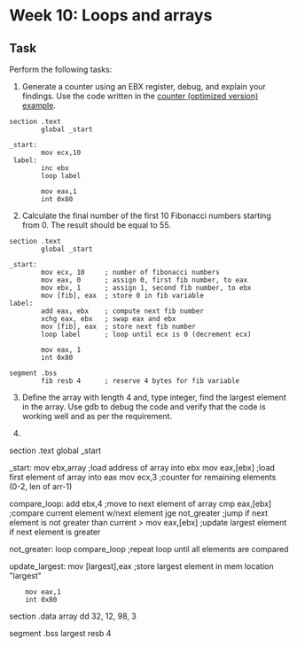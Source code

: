 # Week 10: Loops and arrays

## Task

Perform the following tasks:

1. Generate a counter using an EBX register, debug, and explain your findings. Use the code written in the  [counter (optimized version) example](https://htmlpreview.github.io/?https://github.com/d-khan/assembly/blob/main/loops-arrays/Lecture.html).  
```assembly
section .text
        global _start

_start:
        mov ecx,10      
 label:
        inc ebx
        loop label

        mov eax,1
        int 0x80
```

2. Calculate the final number of the first 10 Fibonacci numbers starting from 0. The result should be equal to 55.
```assembly
section .text
        global _start

_start:
        mov ecx, 10     ; number of fibonacci numbers 
        mov eax, 0      ; assign 0, first fib number, to eax
        mov ebx, 1      ; assign 1, second fib number, to ebx
        mov [fib], eax  ; store 0 in fib variable
label:
        add eax, ebx    ; compute next fib number
        xchg eax, ebx   ; swap eax and ebx
        mov [fib], eax  ; store next fib number
        loop label      ; loop until ecx is 0 (decrement ecx)

        mov eax, 1
        int 0x80

segment .bss
        fib resb 4      ; reserve 4 bytes for fib variable
```

3. Define the array with length 4 and, type integer, find the largest element in the array. Use gdb to debug the code and verify that the code is working well and as per the requirement.
4. ```assembly
section .text
        global _start

_start:
        mov ebx,array           ;load address of array into ebx
        mov eax,[ebx]           ;load first element of array into eax
        mov ecx,3               ;counter for remaining elements (0-2, len of arr-1)

compare_loop:
        add ebx,4               ;move to next element of array
        cmp eax,[ebx]           ;compare current element w/next element
        jge not_greater         ;jump if next element is not greater than current >
        mov eax,[ebx]           ;update largest element if next element is greater

not_greater:
        loop compare_loop       ;repeat loop until all elements are compared

update_largest:
        mov [largest],eax       ;store largest element in mem location "largest"

        mov eax,1
        int 0x80

section .data 
        array dd 32, 12, 98, 3

segment .bss
        largest resb 4
```

